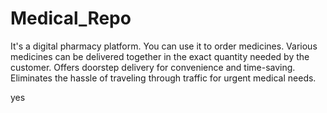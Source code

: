 # Medical_Repo
It's a digital pharmacy platform. You can use it to order medicines. Various medicines can be delivered together in the exact quantity needed by the customer. Offers doorstep delivery for convenience and time-saving. Eliminates the hassle of traveling through traffic for urgent medical needs.

yes